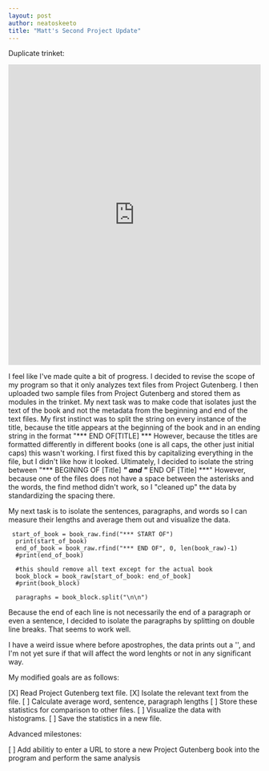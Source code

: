 ```yaml
---
layout: post
author: neatoskeeto
title: "Matt's Second Project Update"
---
```


Duplicate trinket:
<iframe src="https://trinket.io/embed/python3/ac2a6c6b68" width="100%" height="600" frameborder="0" marginwidth="0" marginheight="0" allowfullscreen></iframe>

I feel like I've made quite a bit of progress. I decided to revise the scope of my program so that it only analyzes text files from Project Gutenberg. I then uploaded two sample files from Project Gutenberg and stored them as modules in the trinket. My next task was to make code that isolates just the text of the book and not the metadata from the beginning and end of the text files. My first instinct was to split the string on every instance of the title, because the title appears at the beginning of the book and in an ending string in the format "*** END OF[TITLE] *** However, because the titles are formatted differently in different books (one is all caps, the other just initial caps) this wasn't working. I first fixed this by capitalizing everything in the file, but I didn't like how it looked. Ultimately, I decided to isolate the string between "*** BEGINING OF [Title] ***" and "*** END OF [Title] ***"  However, because one of the files does not have a space between the asterisks and the words, the find method didn't work, so I "cleaned up" the data by standardizing the spacing there.

My next task is to isolate the sentences, paragraphs, and words so I can measure their lengths and average them out and visualize the data.

```
 start_of_book = book_raw.find("*** START OF")
  print(start_of_book)
  end_of_book = book_raw.rfind("*** END OF", 0, len(book_raw)-1)
  #print(end_of_book)
  
  #this should remove all text except for the actual book
  book_block = book_raw[start_of_book: end_of_book]
  #print(book_block)
  
  paragraphs = book_block.split("\n\n")
```
Because the end of each line is not necessarily the end of a paragraph or even a sentence, I decided to isolate the paragraphs by splitting on double line breaks. That seems to work well.

I have a weird issue where before apostrophes, the data prints out a '\', and I'm not yet sure if that will affect the word lenghts or not in any significant way.

My modified goals are as follows:

 [X]   Read Project Gutenberg text file.
 [X]   Isolate the relevant text from the file.
 [ ]   Calculate average word, sentence, paragraph lengths
 [ ]   Store these statistics for comparison to other files. 
 [ ]   Visualize the data with histograms.
 [ ]   Save the statistics in a new file.

Advanced milestones:

  [ ]  Add abilitiy to enter a URL to store a new Project Gutenberg book into the program and perform the same analysis
